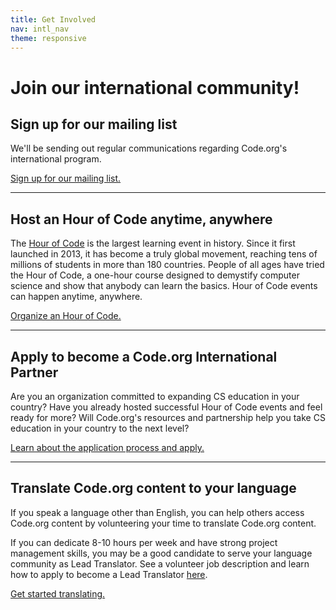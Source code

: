 ```yaml
---
title: Get Involved
nav: intl_nav
theme: responsive
---
```


# Join our international community! 

## Sign up for our mailing list

We'll be sending out regular communications regarding Code.org's international program. 

[Sign up for our mailing list.](https://goo.gl/forms/1NPvBQcBnHRNOs5o1)  

***

## Host an Hour of Code anytime, anywhere 

The [Hour of Code](https://hourofcode.com) is the largest learning event in history. Since it first launched in 2013, it has become a truly global movement, reaching tens of millions of students in more than 180 countries. People of all ages have tried the Hour of Code, a one-hour course designed to demystify computer science and show that anybody can learn the basics. Hour of Code events can happen anytime, anywhere. 

[Organize an Hour of Code.](https://hourofcode.com/how-to)

***

## Apply to become a Code.org International Partner 
Are you an organization committed to expanding CS education in your country? Have you already hosted successful Hour of Code events and feel ready for more? Will Code.org's resources and partnership help you take CS education in your country to the next level? 

[Learn about the application process and apply.](https://code.org/international/apply)

***

## Translate Code.org content to your language 
If you speak a language other than English, you can help others access Code.org content by volunteering your time to translate Code.org content. 

If you can dedicate 8-10 hours per week and have strong project management skills, you may be a good candidate to serve your language community as Lead Translator. See a volunteer job description and learn how to apply to become a Lead Translator [here](https://code.org/translate/leadt). 

[Get started translating.](https://code.org/translate)

